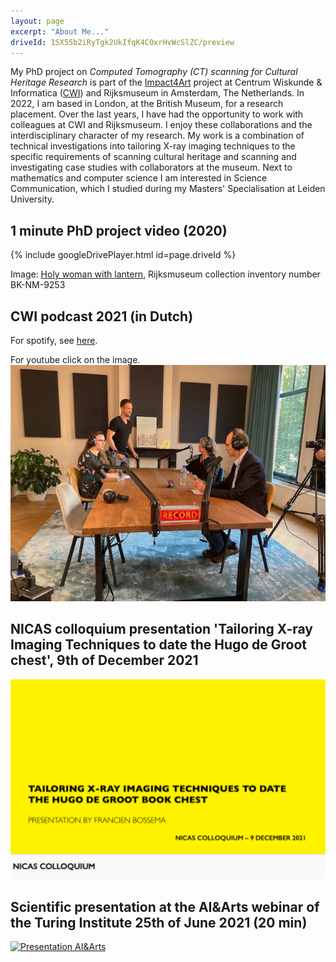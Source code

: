 ```yaml
---
layout: page
excerpt: "About Me..."
driveId: 1SX55b2iRyTgk2UkIfqK4COxrHvWcSlZC/preview
---
```


My PhD project on *Computed Tomography (CT) scanning for Cultural Heritage Research* is part of the [Impact4Art](https://www.nicas-research.nl/projects/impact4art/) project at Centrum Wiskunde & Informatica ([CWI](https://www.cwi.nl/)) and Rijksmuseum in Amsterdam, The Netherlands. In 2022, I am based in London, at the British Museum, for a research placement. Over the last years, I have had the opportunity to work with colleagues at CWI and Rijksmuseum. I enjoy these collaborations and the interdisciplinary character of my research. My work is a combination of technical investigations into tailoring X-ray imaging techniques to the specific requirements of scanning cultural heritage and scanning and investigating case studies with collaborators at the museum. Next to mathematics and computer science I am interested in Science Communication, which I studied during my Masters' Specialisation at Leiden University. 

## 1 minute PhD project video (2020)

{% include googleDrivePlayer.html id=page.driveId %}

Image: [Holy woman with lantern](https://www.rijksmuseum.nl/nl/collectie/BK-NM-9253), Rijksmuseum collection inventory number BK-NM-9253

## CWI podcast 2021 (in Dutch)
For spotify, see [here](https://open.spotify.com/show/3qflIK954yDYYGg1guVdrK?si=3585a8ad2d204d35&nd=1).

For youtube click on the image.
[![Podcast](/images/cwicast21.png)](https://www.youtube.com/watch?v=8-z6BuM3798&t=49s)

## NICAS colloquium presentation 'Tailoring X-ray Imaging Techniques to date the Hugo de Groot chest', 9th of December 2021
[![Presentation NICAS](/images/Bossema_nicas.png)](https://youtu.be/tY1gDk12zCA)

## Scientific presentation at the AI&Arts webinar of the Turing Institute 25th of June 2021 (20 min)
[![Presentation AI&Arts](/images/Bossema_25_06_2021.png)](https://www.youtube.com/watch?v=vBB149Togl0)

